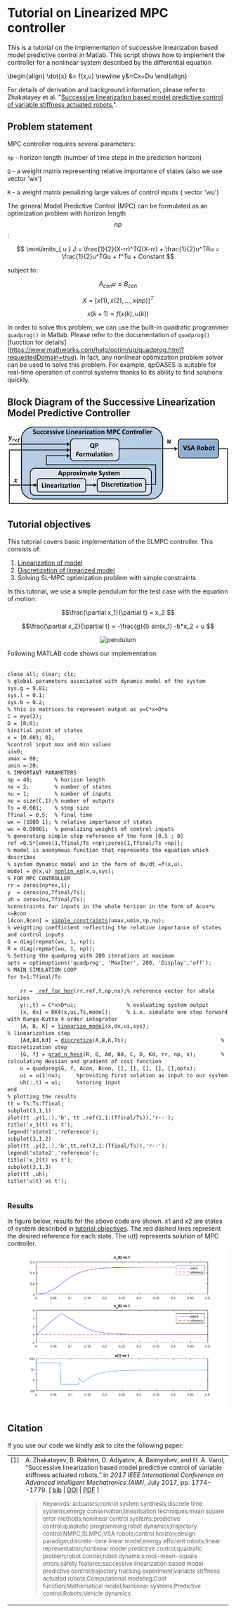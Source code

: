 <link rel="stylesheet" href="/lmpc-matlab/assets/scripts/styles/default.css">
<script src="/lmpc-matlab/assets/scripts/highlight.pack.js"></script>
<script>hljs.initHighlightingOnLoad();</script>

<script type="text/x-mathjax-config">
MathJax.Hub.Config({
  tex2jax: {inlineMath: [['$','$'], ['\\(','\\)']]}
});
</script>
<script type="text/javascript" async
  src="https://cdnjs.cloudflare.com/ajax/libs/mathjax/2.7.2/MathJax.js?config=TeX-MML-AM_CHTML">
</script>


# Tutorial on Linearized MPC controller

This is a tutorial on the implementation of successive linearization based model predictive control in Matlab. This script shows how to implement the controller for a nonlinear system described by the differential equation 

\begin{align}
\dot{x} &= f(x,u) \newline
y&=Cx+Du
\end{align}

For details of derivation and background information, please refer to  Zhakatayey et al. "[Successive linearization based model predictive control of variable stiffness actuated robots.]( #citation)".

## Problem statement
MPC controller requires several parameters:

`np` - horizon length (number of time steps in the prediction horizon)

`Q`  - a weight matrix representing relative importance of states (also we use vector 'wx')

`R`  - a weight matrix penalizing large values of control inputs ( vector 'wu')

The general Model Predictive Control (MPC) can be formulated as an optimization problem with horizon length $$np$$:
 
$$ \min\limits_{ u } J = \frac{1}{2}(X-rr)^TQ(X-rr) + \frac{1}{2}u^TRu = \frac{1}{2}u^TGu + f^Tu + Constant $$

subject to:

$$ A_{con} u \leq B_{con}$$ 

$$ X = [x(1),x(2),...,x(np)]^T $$

$$ x(k+1) = f(x(k),u(k))$$

In order to solve this problem, we can use the built-in quadratic programmer `quadprog()` in Matlab. Please refer to  the documentation of `quadprog()`  [function for details] (https://www.mathworks.com/help/optim/ug/quadprog.html?requestedDomain=true).
In fact, any nonlinear optimization problem solver can be used to solve this problem. For example, qpOASES is suitable for real-time operation of control systems thanks to its ability to find solutions quickly.

## Block Diagram of the Successive Linearization Model Predictive Controller
![figure 1](figure2.gif)
## Tutorial objectives
This tutorial covers basic implementation of the SLMPC controller. This consists of:
1. [Linearization of model](https://en.wikipedia.org/wiki/Linearization) 
2. [Discretization of linearized model](https://en.wikipedia.org/wiki/Discretization)
3. Solving SL-MPC optimization problem with simple constraints

In this tutorial, we use a simple pendulum for the test case with the equation of motion:

$$\frac{\partial x_1}{\partial t} = x_2 $$ 

$$\frac{\partial x_2}{\partial t} = -\frac{g}{l} sin(x_1) -b*x_2 + u $$

<div style="text-align:center">
<img src="/lmpc-matlab/pendulum.png" alt="pendulum" />
</div>

Following MATLAB code shows our implementation:

<pre>
<code class="matlab">
close all; clear; clc;
% global parameters associated with dynamic model of the system 
sys.g = 9.81;
sys.l = 0.1;
sys.b = 0.2;
% this is matrices to represent output as y=C*x+D*u
C = eye(2);  
D = [0;0];
%initial point of states
x = [0.001; 0];
%control input max and min values
ui=0;
umax = 80;
umin =-20;
% IMPORTANT PARAMETERS
np = 40;       % horizon length 
nx = 2;        % number of states 
nu = 1;        % number of inputs
no = size(C,1);% number of outputs
Ts = 0.001;    % step size
Tfinal = 0.5;  % final time
wx = [1000 1]; % relative importance of states
wu = 0.00001;  % penalizing weights of control inputs
% generating simple step reference of the form [0.5 ; 0] 
ref =0.5*[ones(1,Tfinal/Ts +np);zeros(1,Tfinal/Ts +np)];
% model is anonymous function that represents the equation which describes 
% system dynamic model and in the form of dx/dt =f(x,u). 
model = @(x,u) <a href="https://github.com/ARMSLab/slmpc/blob/master/nonlin_eq.m">nonlin_eq</a>(x,u,sys); 
% FOR MPC CONTROLLER
rr = zeros(np*nx,1);
y  = zeros(no,Tfinal/Ts);
uh = zeros(nu,Tfinal/Ts);
%constraints for inputs in the whole horizon in the form of Acon*u <=Bcon
[Acon,Bcon] = <a href = "https://github.com/ARMSLab/slmpc/blob/master/simple_constraints.m">simple_constraints</a>(umax,umin,np,nu);
% weighting coefficient reflecting the relative importance of states and control inputs 
Q = diag(repmat(wx, 1, np)); 
R = diag(repmat(wu, 1, np));
% Setting the quadprog with 200 iterations at maximum
opts = optimoptions('quadprog', 'MaxIter', 200, 'Display','off');
% MAIN SIMULATION LOOP
for t=1:Tfinal/Ts
    
    rr = <a href="https://github.com/ARMSLab/slmpc/blob/master/ref_for_hor.m"> ref_for_hor</a>(rr,ref,t,np,nx);% reference vector for whole horizon  
    y(:,t) = C*x+D*ui;                % evaluating system output 
    [x, dx] = RK4(x,ui,Ts,model);     % i.e. simulate one step forward with Runge-Kutta 4 order integrator
    [A, B, K] = <a href="https://github.com/ARMSLab/slmpc/blob/master/linearize_model.m">linearize_model</a>(x,dx,ui,sys);                           % linearization step
    [Ad,Bd,Kd] = <a href= "https://github.com/ARMSLab/slmpc/blob/master/discretize.m">discretize</a>(A,B,K,Ts);                              % discretization step
    [G, f] = <a href = "https://github.com/ARMSLab/slmpc/blob/master/grad_n_hess.m">grad_n_hess</a>(R, Q, Ad, Bd, C, D, Kd, rr, np, x);        % calculating Hessian and gradient of cost function
    u = quadprog(G, f, Acon, Bcon, [], [], [], [], [],opts);
    ui = u(1:nu);     %providing first solution as input to our system
    uh(:,t) = ui;     %storing input
end
% plotting the results
tt = Ts:Ts:Tfinal;
subplot(3,1,1)
plot(tt ,y(1,:),'b', tt ,ref(1,1:(Tfinal/Ts)),'r--');
title('x_1(t) vs t');
legend('state1','reference');
subplot(3,1,2)
plot(tt ,y(2,:),'b',tt,ref(2,1:(Tfinal/Ts)),'r--');
legend('state2','reference');
title('x_2(t) vs t');
subplot(3,1,3)
plot(tt ,uh);
title('u(t) vs t');
</code>
</pre>

### Results
In figure below, results for the above code are shown. x1 and x2 are states of system described in [tutorial objectives]( #tutorial-objectives). The red dashed lines represent the desired reference for each state. The u(t) represents solution of MPC controller. 
![figure 2](figure1.png)

## Citation
If you use our code we kindly ask to cite the following paper:
<table>

<tr valign="top">
<td align="right" class="bibtexnumber">
[<a name="zhakatayev2017successive">1</a>]
</td>
<td class="bibtexitem">
A.&nbsp;Zhakatayev, B.&nbsp;Rakhim, O.&nbsp;Adiyatov, A.&nbsp;Baimyshev, and H.&nbsp;A. Varol,
  &ldquo;Successive linearization based model predictive control of variable
  stiffness actuated robots,&rdquo; in <em>2017 IEEE International Conference on
  Advanced Intelligent Mechatronics (AIM)</em>, July 2017, pp. 1774--1779.
[&nbsp;<a href="/lmpc-matlab/assets/citation.bib">bib</a>&nbsp;| 
<a href="http://dx.doi.org/10.1109/AIM.2017.8014275">DOI</a>&nbsp;|&nbsp;<a href="http://arms.nu.edu.kz/sites/default/files/zhakatayev2017successive.pdf">PDF</a>&nbsp;]
<blockquote><font size="-1">
Keywords: actuators;control system synthesis;discrete time systems;energy conservation;linearisation techniques;mean square error methods;nonlinear control systems;predictive control;quadratic programming;robot dynamics;trajectory control;NMPC;SLMPC;VSA robots;control horizon;design paradigm;discrete-time linear model;energy efficient robots;linear representation;nonlinear model predictive control;quadratic problem;robot control;robot dynamics;root-mean-square errors;safety features;successive linearization based model predictive control;trajectory tracking experiment;variable stiffness actuated robots;Computational modeling;Cost function;Mathematical model;Nonlinear systems;Predictive control;Robots;Vehicle dynamics
</font></blockquote>

</td>
</tr>
</table>
